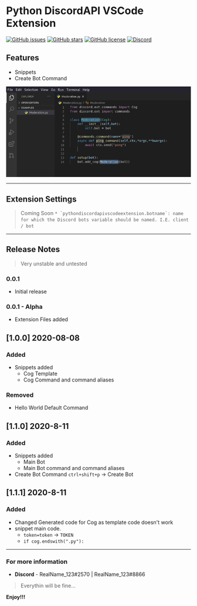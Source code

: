 # Python DiscordAPI VSCode Extension

[![GitHub issues](https://img.shields.io/github/issues/TropicalShadow/PythonDiscordAPIVSCodeExtension?color=orange&label=Issues)](https://github.com/TropicalShadow/PythonDiscordAPIVSCodeExtension/issues) 
[![GitHub stars](https://img.shields.io/github/stars/TropicalShadow/PythonDiscordAPIVSCodeExtension)](https://github.com/TropicalShadow/PythonDiscordAPIVSCodeExtension/stargazers) [![GitHub license](https://img.shields.io/github/license/TropicalShadow/PythonDiscordAPIVSCodeExtension)](https://github.com/TropicalShadow/PythonDiscordAPIVSCodeExtension)  [![Discord](https://img.shields.io/discord/664883950333853697?color=green&label=Discord&logo=Discord)](https://discord.gg/RrC8yW7)

## Features

- Snippets
- Create Bot Command

![example](images/SnippetExample.png)

-----------------------------------------------------------------------------------------------------------

## Extension Settings

<!--
Include if your extension adds any VS Code settings through the `contributes.configuration` extension point.

This extension contributes the following settings: -->

>Coming Soon ```* `pythondiscordapivscodeextension.botname`: name for which the Discord bots variable should be named. I.E. client / bot```

-----------------------------------------------------------------------------------------------------------
<!-- ## Known Issues -->

## Release Notes

> Very unstable and untested

### 0.0.1

* Initial release

### 0.0.1 - Alpha

* Extension Files added

## [1.0.0] 2020-08-08

### Added

* Snippets added
  * Cog Template
  * Cog Command and command aliases

### Removed

* Hello World Default Command

## [1.1.0] 2020-8-11

### Added

* Snippets added
  * Main Bot
  * Main Bot command and command aliases
* Create Bot Command ```ctrl+shift+p``` -> Create Bot

## [1.1.1] 2020-8-11

### Added

* Changed Generated code for Cog as template code doesn't work
* snippet main code.
  *  `token=token` -> `TOKEN`
  *  `if cog.endswith(".py"):`

-----------------------------------------------------------------------------------------------------------

### For more information

* **Discord** - RealName_123#2570 | RealName_123#8866

> Everythin will be fine...

**Enjoy!!!**
